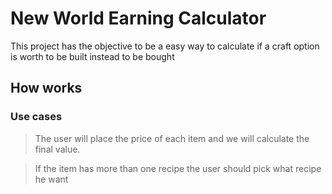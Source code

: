 # New World Earning Calculator

This project has the objective to be a easy way to calculate if a craft option is worth to be built instead to be bought

## How works

### Use cases
> The user will place the price of each item and we will calculate the final value.

> If the item has more than one recipe the user should pick what recipe he want
